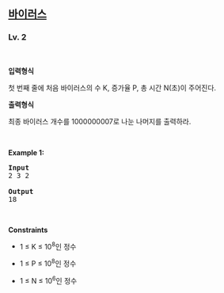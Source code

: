 <h2><a href="https://softeer.ai/practice/6284">바이러스</a></h2><h3>Lv. 2</h3>
<br/><p><strong>입력형식</strong><p>첫 번째 줄에 처음 바이러스의 수 K, 증가율 P, 총 시간 N(초)이 주어진다.</p></p><p><strong>출력형식</strong><p>최종 바이러스 개수를 1000000007로 나눈 나머지를 출력하라.</p></p>
<br/><p><strong class="example">Example 1:</strong>
<pre><strong>Input
</strong>2 3 2
<strong>
Output
</strong>18
</pre></p>
<br/><p><strong>Constraints</strong><ul><li><p class="qti-paragraph" dir="ltr"><span>1 ≤ K ≤ 10</span><sup><span class="EditorTheme__textSuperscript">8</span></sup><span>인 정수</span></p></li><li><p class="qti-paragraph" dir="ltr"><span>1 ≤ P ≤ 10</span><sup><span class="EditorTheme__textSuperscript">8</span></sup><span>인 정수</span></p></li><li><p class="qti-paragraph" dir="ltr"><span>1 ≤ N ≤ 10</span><sup><span class="EditorTheme__textSuperscript">6</span></sup><span>인 정수</span></p></li></ul></p>